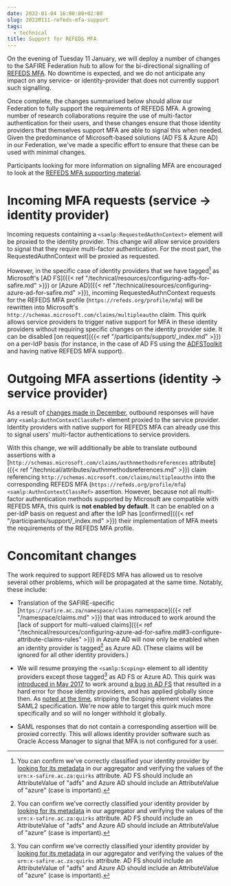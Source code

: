```yaml
---
date: 2022-01-04 16:00:00+02:00
slug: 20220111-refeds-mfa-support
tags:
  - technical
title: Support for REFEDS MFA
---
```



On the evening of Tuesday 11 January, we will deploy a number of changes
to the SAFIRE Federation hub to allow for the bi-directional signalling
of [REFEDS MFA](https://refeds.org/profile/mfa). No downtime is expected,
and we do not anticipate any impact on any service- or identity-provider
that does not currently support such signalling. <!--more-->

Once complete, the changes summarised below should allow our Federation
to fully support the requirements of REFEDS MFA. A growing number of
research collaborations require the use of multi-factor authentication
for their users, and these changes ensure that those identity providers
that themselves support MFA are able to signal this when needed. Given
the predominance of Microsoft-based solutions (AD FS & Azure AD) in our
Federation, we've made a specific effort to ensure that these can be
used with minimal changes.

Participants looking for more information on signalling MFA are encouraged
to look at the [REFEDS MFA supporting material](https://wiki.refeds.org/display/PRO/MFA).

# Incoming MFA requests (service &rarr; identity provider)

Incoming requests containing a `<samlp:RequestedAuthnContext>` element
will be proxied to the identity provider. This change will allow service
providers to signal that they require multi-factor authentication. For
the most part, the RequestedAuthnContext will be proxied as requested.

However, in the specific case of identity providers that we
have tagged[^quirks] as Microsoft's
[AD FS]({{< ref "/technical/resources/configuring-adfs-for-safire.md" >}})
or [Azure AD]({{< ref "/technical/resources/configuring-azure-ad-for-safire.md" >}}),
incoming RequestedAuthnContext requests for the REFEDS MFA profile
(`https://refeds.org/profile/mfa`) will be rewritten into Microsoft's
`http://schemas.microsoft.com/claims/multipleauthn` claim. This
quirk allows service providers to trigger native support for MFA
in these identity providers without requiring specific changes on
the identity provider side. It can be disabled
[on request]({{< ref "/participants/support/_index.md" >}}) on a
per-IdP basis (for instance, in the case of AD FS using the
[ADFSToolkit](http://adfstoolkit.org/) and having native REFEDS MFA
support).

# Outgoing MFA assertions (identity &rarr; service provider)

As a result of [changes made in December](https://lists.tenet.ac.za/sympa/arc/safire-announce/2021-12/msg00000.html),
outbound responses will have any `<samlp:AuthnContextClassRef>` element
proxied to the service provider. Identity providers with native support
for REFEDS MFA can already use this to signal users' multi-factor
authentications to service providers.

With this change, we will additionally be able to translate outbound
assertions with a [`http://schemas.microsoft.com/claims/authnmethodsreferences` attribute]({{< ref "/technical/attributes/authnmethodsreferences.md" >}})
claim referencing `http://schemas.microsoft.com/claims/multipleauthn`
into the corresponding REFEDS MFA (`https://refeds.org/profile/mfa`)
`<samlp:AuthnContextClassRef>` assertion. However, because not
all multi-factor authentication methods supported by Microsoft are
compatible with REFEDS MFA, this quirk is **not enabled by default**. It
can be enabled on a per-IdP basis on request and after the IdP has
[confirmed]({{< ref "/participants/support/_index.md" >}}) their
implementation of MFA meets the requirements of the REFEDS MFA profile.

# Concomitant changes

The work required to support REFEDS MFA has allowed us to resolve several
other problems, which will be propagated at the same time. Notably,
these include:

 * Translation of the SAFIRE-specific
   [`https://safire.ac.za/namespace/claims` namespace]({{< ref "/namespace/claims.md" >}}) that was introduced to
   work around the [lack of support for multi-valued claims]({{< ref "/technical/resources/configuring-azure-ad-for-safire.md#3-configure-attribute-claims-rules" >}})
   in Azure AD will now only be enabled when an identity provider is
   tagged[^quirks] as Azure AD. (These claims will be ignored for all other
   identity providers.)

 * We will resume proxying the `<samlp:Scoping>` element
   to all identity providers except those tagged[^quirks] as AD FS or Azure AD.
   This quirk was [introduced in May 2017](https://github.com/simplesamlphp/simplesamlphp/issues/498) to work
   around [a bug in AD FS](https://docs.microsoft.com/en-za/azure/active-directory/develop/active-directory-single-sign-on-protocol-reference#scoping)
   that resulted in a hard error for those identity providers, and has
   applied globally since then. As
   [noted at the time](https://lists.tenet.ac.za/sympa/arc/safire-discuss/2017-05/msg00000.html),
   stripping the Scoping element violates the SAML2 specification. We're
   now able to target this quirk much more specifically and so will no
   longer withhold it globally.

 * SAML responses that do not contain a corresponding assertion will be
   proxied correctly. This will allows identity provider software such as
   Oracle Access Manager to signal that MFA is not configured for a user.

[^quirks]: You can confirm we've correctly classified your identity provider by [looking for its metadata](https://phph.safire.ac.za/?filter=fed%3A%5Esafire-fed-registry%24%20IDP%3A%5E%24) in our aggregator and verifying the values of the `urn:x-safire.ac.za:quirks` attribute. AD FS should include an AttributeValue of "adfs" and Azure AD should include an AttributeValue of "azure" (case is important).
